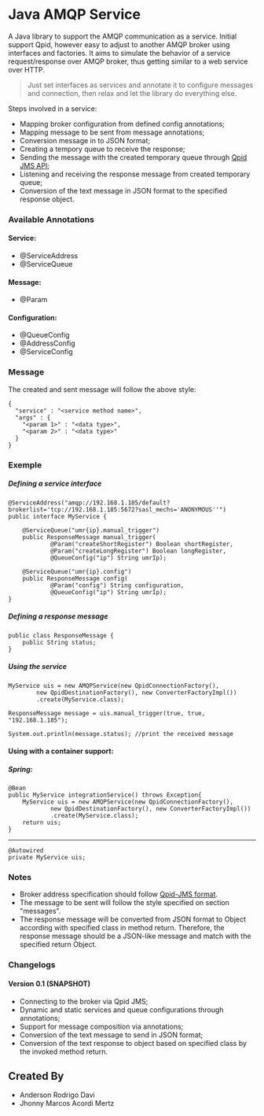 # Java AMQP Service

A Java library to support the AMQP communication as a service. Initial support Qpid, however easy to adjust to another AMQP broker using interfaces and factories. It aims to simulate the behavior of a service request/response over AMQP broker, thus getting similar to a web service over HTTP.

> Just set interfaces as services and annotate it to configure messages and connection, then relax and let the library do everything else.

Steps involved in a service:

* Mapping broker configuration from defined config annotations;
* Mapping message to be sent from message annotations; 
* Conversion message in to JSON format;
* Creating a tempory queue to receive the response;
* Sending the message with the created temporary queue through [Qpid JMS API](http://qpid.apache.org/components/qpid-jms/); 
* Listening and receiving the response message from created temporary queue; 
* Conversion of the text message in JSON format to the specified response object.
    
### Available Annotations
#### Service:
* @ServiceAddress
* @ServiceQueue

#### Message:
* @Param

#### Configuration:
* @QueueConfig
* @AddressConfig
* @ServiceConfig

### Message

The created and sent message will follow the above style:

    {
	  "service" : "<service method name>",
	  "args" : {
	    "<param 1>" : "<data type>",
	    "<param 2>" : "<data type>" 
	  }
	}

### Exemple

##### Defining a service interface
	
	@ServiceAddress("amqp://192.168.1.185/default?brokerlist='tcp://192.168.1.185:5672?sasl_mechs='ANONYMOUS''")
	public interface MyService {
		
		@ServiceQueue("umr{ip}.manual_trigger")
		public ResponseMessage manual_trigger(
				@Param("createShortRegister") Boolean shortRegister,
				@Param("createLongRegister") Boolean longRegister,
				@QueueConfig("ip") String umrIp);
	
		@ServiceQueue("umr{ip}.config")
		public ResponseMessage config(
				@Param("config") String configuration,
				@QueueConfig("ip") String umrIp);
	}
	
##### Defining a response message
	
	public class ResponseMessage {
	    public String status;
    }

##### Using the service

    MyService uis = new AMQPService(new QpidConnectionFactory(),
            new QpidDestinationFactory(), new ConverterFactoryImpl())
            .create(MyService.class);
    
    ResponseMessage message = uis.manual_trigger(true, true, "192.168.1.185");
    
    System.out.println(message.status); //print the received message

#### Using with a container support:

##### Spring:
	@Bean
	public MyService integrationService() throws Exception{
		MyService uis = new AMQPService(new QpidConnectionFactory(),
				new QpidDestinationFactory(), new ConverterFactoryImpl())
				.create(MyService.class);
		return uis;
	}
---
	@Autowired
	private MyService uis;

### Notes

* Broker address specification should follow [Qpid-JMS format](http://people.apache.org/~jonathan/High-Level-API.html#id3068796).
* The message to be sent will follow the style specified on section "messages".
* The response message will be converted from JSON format to Object according with specified class in method return. Therefore, the response message should be a JSON-like message and match with the specified return Object.

### Changelogs

#### Version 0.1 (SNAPSHOT)
* Connecting to the broker via Qpid JMS;
* Dynamic and static services and queue configurations through annotations;
* Support for message composition via annotations;
* Conversion of the text message to send in JSON format; 
* Conversion of the text response to object based on specified class by the invoked method return. 

## Created By
* Anderson Rodrigo Davi
* Jhonny Marcos Acordi Mertz
